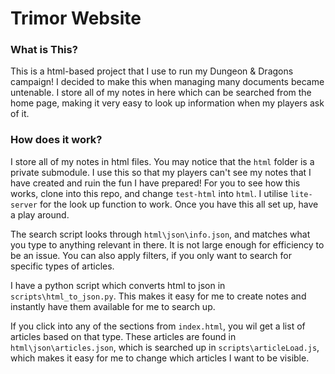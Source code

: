# Trimor Website
### What is This?
This is a html-based project that I use to run my Dungeon & Dragons campaign! I decided to make this when managing many documents became untenable. I store all of my notes in here which can be searched from the home page, making it very easy to look up information when my players ask of it.
### How does it work?
I store all of my notes in html files. You may notice that the `html` folder is a private submodule. I use this so that my players can't see my notes that I have created and ruin the fun I have prepared! For you to see how this works, clone into this repo, and change `test-html` into `html`. I utilise `lite-server` for the look up function to work. Once you have this all set up, have a play around.

The search script looks through `html\json\info.json`, and matches what you type to anything relevant in there. It is not large enough for efficiency to be an issue. You can also apply filters, if you only want to search for specific types of articles.

I have a python script which converts html to json in `scripts\html_to_json.py`. This makes it easy for me to create notes and instantly have them available for me to search up.

If you click into any of the sections from `index.html`, you wil get a list of articles based on that type. These articles are found in `html\json\articles.json`, which is searched up in `scripts\articleLoad.js`, which makes it easy for me to change which articles I want to be visible.
